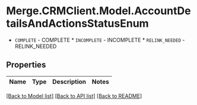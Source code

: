 # Merge.CRMClient.Model.AccountDetailsAndActionsStatusEnum
* `COMPLETE` - COMPLETE * `INCOMPLETE` - INCOMPLETE * `RELINK_NEEDED` - RELINK_NEEDED

## Properties

Name | Type | Description | Notes
------------ | ------------- | ------------- | -------------

[[Back to Model list]](../README.md#documentation-for-models) [[Back to API list]](../README.md#documentation-for-api-endpoints) [[Back to README]](../README.md)

